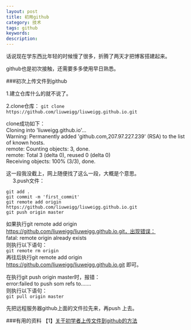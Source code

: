 ```yaml
---
layout: post
title: 初用github
category: 技术
tags: github
keywords: 
description: 
---
```

话说现在学东西比年轻的时候慢了很多，折腾了两天才把博客搭建起来。

github也是初次接触，还需要多多使用早日熟悉。

###初次上传文件到github

1.建立仓库什么的就不说了。

2.clone仓库：
`git clone https://github.com/liuweigg/liuweigg.github.io.git`  
  
clone成功如下：  
Cloning into 'liuweigg.github.io'...  
Warning: Permanently added 'github.com,207.97.227.239' (RSA) to the list of known hosts.  
remote: Counting objects: 3, done.  
remote: Total 3 (delta 0), reused 0 (delta 0)  
Receiving objects: 100% (3/3), done.  
  
这一段我没截上，网上随便找了这么一段，大概是个意思。  
　 
3.push文件：   

`git add .`  
`git commit -m 'first_commit'`  
`git remote add origin https://github.com/liuweigg/liuweigg.github.io.git`  
`git push origin master`  

如果执行git remote add origin https://github.com/liuweigg/liuweigg.github.io.git，出现错误：  
fatal: remote origin already exists  
则执行以下语句：  
`git remote rm origin`  
再往后执行git remote add origin https://github.com/liuweigg/liuweigg.github.io.git 即可。  
  
在执行git push origin master时，报错：  
error:failed to push som refs to.......  
则执行以下语句：  
`git pull origin master`  
  
先把远程服务器github上面的文件拉先来，再push 上去。   

###有用的资料
【1】[关于初学者上传文件到github的方法](http://blog.csdn.net/steven6977/article/details/10567719)
